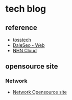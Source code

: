 # tech blog
## reference 
- [tosstech](https://toss.tech/)  
- [DaleSeo - Web](https://www.daleseo.com/)  
- [NHN Cloud](https://meetup.toast.com/posts/286)  

## opensource site 

### Network

- [Network Opensource site](https://jacking75.github.io/network_cpp_opensource/)  



